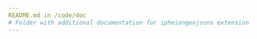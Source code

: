 ```yaml
--- 
README.md in /code/doc 
# Folder with additional documentation for ipheiongeojsons extension
--- 
```

